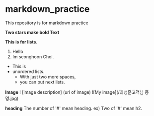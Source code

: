 # markdown_practice
This repository is for markdown practice

**Two stars make bold Text**

**This is for lists.**
1. Hello
2. Im seonghoon Choi.
 
* This is
* unordered lists.
  * With just two more spaces,
  * you can put next lists.

**Image**
!
[image description]
(url of image)
![My image](/최성훈고객님 증명.jpg)

**heading**
The number of '#' mean heading.
ex) Two of '#' mean h2.

